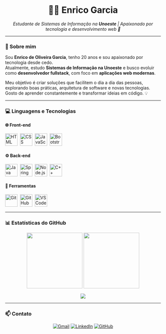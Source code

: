 <h1 align="center">👨‍💻 Enrico Garcia</h1>

<p align="center">
  <em>Estudante de Sistemas de Informação na <b>Unoeste</b> | Apaixonado por tecnologia e desenvolvimento web 🚀</em>
</p>

---

### 👋 Sobre mim

Sou **Enrico de Oliveira Garcia**, tenho 20 anos e sou apaixonado por tecnologia desde cedo.  
Atualmente, estudo **Sistemas de Informação na Unoeste** e busco evoluir como **desenvolvedor fullstack**, com foco em **aplicações web modernas**.  

Meu objetivo é criar soluções que facilitem o dia a dia das pessoas, explorando boas práticas, arquitetura de software e novas tecnologias.  
Gosto de aprender constantemente e transformar ideias em código. 💡

---

### 💻 Linguagens e Tecnologias

#### 🌐 Front-end
<p align="left">
  <img src="https://cdn.jsdelivr.net/gh/devicons/devicon@latest/icons/html5/html5-original.svg" title="HTML5" alt="HTML" width="40" height="40"/>&nbsp;
  <img src="https://cdn.jsdelivr.net/gh/devicons/devicon@latest/icons/css3/css3-original.svg" title="CSS3" alt="CSS" width="40" height="40"/>&nbsp;
  <img src="https://cdn.jsdelivr.net/gh/devicons/devicon@latest/icons/javascript/javascript-original.svg" title="JavaScript" alt="JavaScript" width="40" height="40"/>&nbsp;
  <img src="https://cdn.jsdelivr.net/gh/devicons/devicon@latest/icons/bootstrap/bootstrap-original.svg" title="Bootstrap" alt="Bootstrap" width="40" height="40"/>&nbsp;
</p>

#### ⚙️ Back-end
<p align="left">
  <img src="https://cdn.jsdelivr.net/gh/devicons/devicon@latest/icons/java/java-original.svg" title="Java" alt="Java" width="40" height="40"/>&nbsp;
  <img src="https://cdn.jsdelivr.net/gh/devicons/devicon@latest/icons/spring/spring-original.svg" title="Spring Boot" alt="Spring Boot" width="40" height="40"/>&nbsp;
  <img src="https://cdn.jsdelivr.net/gh/devicons/devicon@latest/icons/nodejs/nodejs-original.svg" title="Node.js" alt="Node.js" width="40" height="40"/>&nbsp;
  <img src="https://cdn.jsdelivr.net/gh/devicons/devicon@latest/icons/cplusplus/cplusplus-original.svg" title="C++" alt="C++" width="40" height="40"/>&nbsp;
</p>

#### 🧰 Ferramentas
<p align="left">
  <img src="https://cdn.jsdelivr.net/gh/devicons/devicon@latest/icons/git/git-original.svg" title="Git" alt="Git" width="40" height="40"/>&nbsp;
  <img src="https://cdn.jsdelivr.net/gh/devicons/devicon@latest/icons/github/github-original.svg" title="GitHub" alt="GitHub" width="40" height="40"/>&nbsp;
  <img src="https://cdn.jsdelivr.net/gh/devicons/devicon@latest/icons/vscode/vscode-original.svg" title="VS Code" alt="VS Code" width="40" height="40"/>&nbsp;
</p>

---

### 📊 Estatísticas do GitHub

<p align="center">
  <img height="180em" src="https://github-readme-stats.vercel.app/api?username=EnricoGarcia21&show_icons=true&theme=tokyonight&include_all_commits=true&count_private=true"/>
  <img height="180em" src="https://github-readme-stats.vercel.app/api/top-langs/?username=EnricoGarcia21&layout=compact&langs_count=8&theme=tokyonight"/>
</p>

<p align="center">
  <img src="https://github-readme-activity-graph.vercel.app/graph?username=EnricoGarcia21&theme=dracula" />
</p>

---

### 📫 Contato

<p align="center">
  <a href="mailto:enricogarcia589@gmail.com"><img src="https://img.shields.io/badge/Gmail-D14836?style=for-the-badge&logo=gmail&logoColor=white" alt="Gmail"/></a>
  <a href="https://www.linkedin.com/in/enrico-garcia" target="_blank"><img src="https://img.shields.io/badge/LinkedIn-0077B5?style=for-the-badge&logo=linkedin&logoColor=white" alt="LinkedIn"/></a>
  <a href="https://github.com/EnricoGarcia21" target="_blank"><img src="https://img.shields.io/badge/GitHub-100000?style=for-the-badge&logo=github&logoColor=white" alt="GitHub"/></a>
</p>


